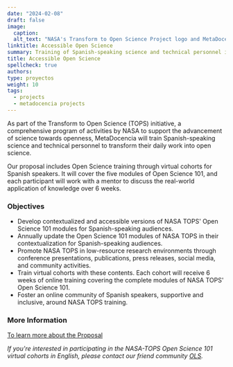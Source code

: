```yaml
---
date: "2024-02-08"
draft: false
image:
  caption: 
  alt_text: "NASA's Transform to Open Science Project logo and MetaDocencia logo"
linktitle: Accessible Open Science
summary: Training of Spanish-speaking science and technical personnel in NASA TOPS. 
title: Accessible Open Science
spellcheck: true
authors: 
type: proyectos
weight: 10
tags:
  - projects
  - metadocencia projects
---
```


As part of the Transform to Open Science (TOPS) initiative, a comprehensive program of activities by NASA to support the advancement of science towards openness, MetaDocencia will train Spanish-speaking science and technical personnel to transform their daily work into open science.

Our proposal includes Open Science training through virtual cohorts for Spanish speakers. It will cover the five modules of Open Science 101, and each participant will work with a mentor to discuss the real-world application of knowledge over 6 weeks.

### Objectives
* Develop contextualized and accessible versions of NASA TOPS' Open Science 101 modules for Spanish-speaking audiences.
* Annually update the Open Science 101 modules of NASA TOPS in their contextualization for Spanish-speaking audiences.
* Promote NASA TOPS in low-resource research environments through conference presentations, publications, press releases, social media, and community activities.
* Train virtual cohorts with these contents. Each cohort will receive 6 weeks of online training covering the complete modules of NASA TOPS' Open Science 101.
* Foster an online community of Spanish speakers, supportive and inclusive, around NASA TOPS training.

### More Information
[To learn more about the Proposal](https://zenodo.org/records/8215456 "Proposal")

*If you're interested in participating in the NASA-TOPS Open Science 101 virtual cohorts in English, please contact our friend community [OLS](https://openlifesci.org/ "OLS").*




